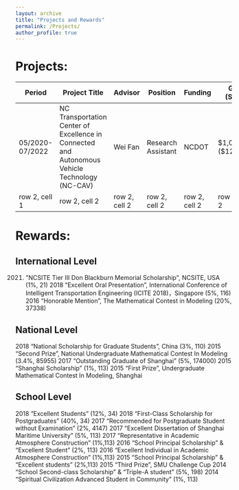 ```yaml
---
layout: archive
title: "Projects and Rewards"
permalink: /Projects/
author_profile: true
---
```


# Projects:

<table style="width:100%; font-size:16px;">
   <thead>
    <tr>
        <th width="10%">Period</th>
        <th width="40%">Project Title</th>
        <th width="10%">Advisor</th>
        <th width="10%">Position </th>
        <th width="10%">Funding </th>
        <th width="10%">Grant (Share)</th>
        <th width="10%">Remarks </th>
    </tr>
   </thead>
<tbody>
    <tr>
        <td>05/2020-07/2022</td>
        <td>NC Transportation Center of Excellence in Connected and Autonomous Vehicle Technology (NC-CAV)</td>
        <td>Wei Fan </td>
        <td>Research Assistant</td>
        <td>NCDOT </td>
        <td>$1,000,000 ($124,547) </td>
        <td><a href="https://online.fliphtml5.com/jkjxu/hgpn/?1615675920316#p=14">Spotlight</a></td>
    </tr>
      <tr>
        <td>row 2, cell 1</td>
        <td>row 2, cell 2</td>
        <td>row 2, cell 2</td>
        <td>row 2, cell 2</td>
        <td>row 2, cell 2</td>
         <td>row 2, cell 2</td>
        <td>row 2, cell 2</td>
    </tr>
        
</tbody>
</table>     

# Rewards:

## International Level
2021. "NCSITE Tier III Don Blackburn Memorial Scholarship", NCSITE, USA (1%, 21)
2018 “Excellent Oral Presentation”, International Conference of Intelligent Transportation Engineering
(ICITE 2018)，Singapore (5%, 116)
2016 “Honorable Mention”, The Mathematical Contest in Modeling (20%, 37338)

## National Level
2018 “National Scholarship for Graduate Students”, China (3%, 110)
2015 “Second Prize”, National Undergraduate Mathematical Contest In Modeling (3.4%, 85955)
2017 “Outstanding Graduate of Shanghai” (5%, 174000)
2015 “Shanghai Scholarship” (1%, 113)
2015 “First Prize”, Undergraduate Mathematical Contest In Modeling, Shanghai

## School Level
2018 “Excellent Students” (12%, 34)
2018 “First-Class Scholarship for Postgraduates” (40%, 34)
2017 “Recommended for Postgraduate Student without Examination” (2%, 4147)
2017 “Excellent Dissertation of Shanghai Maritime University” (5%, 113)
2017 “Representative in Academic Atmosphere Construction” (1%,113)
2016 “School Principal Scholarship” & “Excellent Student” (2%, 113)
2016 “Excellent Individual in Academic Atmosphere Construction” (1%,113)
2015 “School Principal Scholarship” & “Excellent students” (2%,113)
2015 “Third Prize”, SMU Challenge Cup
2014 “School Second-class Scholarship” & “Triple-A student” (5%, 198)
2014 “Spiritual Civilization Advanced Student in Community” (1%, 113)


<!--
This page is still under developing,
please neglect the following content
{% include base_path %}


{% for post in site.portfolio %}
  {% include archive-single.html %}
{% endfor %}

-->
